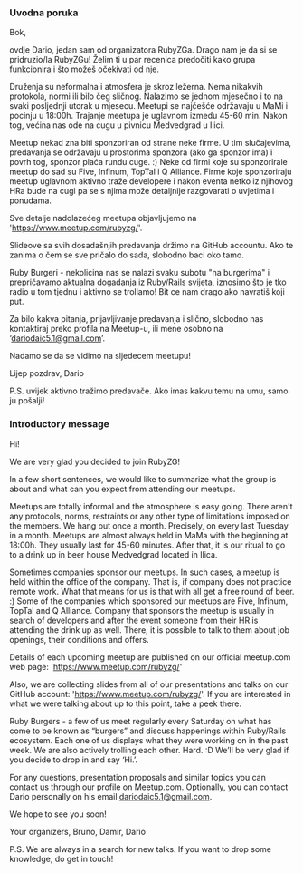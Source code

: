 ### Uvodna poruka

Bok,

ovdje Dario, jedan sam od organizatora RubyZGa. Drago nam je da si se
pridruzio/la RubyZGu! Želim ti u par recenica predočiti kako grupa funkcionira
i što možeš očekivati od nje.

Druženja su neformalna i atmosfera je skroz ležerna. Nema nikakvih protokola,
normi ili bilo čeg sličnog.
Nalazimo se jednom mjesečno i to na svaki posljednji utorak u mjesecu.
Meetupi se najčešće održavaju u MaMi i pocinju u 18:00h.
Trajanje meetupa je uglavnom izmedu 45-60 min. Nakon tog, većina nas
ode na cugu u pivnicu Medvedgrad u Ilici.

Meetup nekad zna biti sponzoriran od strane neke firme. U tim slučajevima,
predavanja se održavaju u prostorima sponzora (ako ga sponzor ima) i povrh tog,
sponzor plaća rundu cuge. :)
Neke od firmi koje su sponzorirale meetup do sad su Five, Infinum,
TopTal i Q Alliance.
Firme koje sponzoriraju meetup uglavnom aktivno traže developere i
nakon eventa netko iz njihovog HRa bude na cugi pa se s njima može detaljnije
razgovarati o uvjetima i ponudama.

Sve detalje nadolazećeg meetupa objavljujemo na 'https://www.meetup.com/rubyzg/'.

Slideove sa svih dosadašnjih predavanja držimo na GitHub accountu.
Ako te zanima o čem se sve pričalo do sada, slobodno baci oko tamo.

Ruby Burgeri - nekolicina nas se nalazi svaku subotu "na burgerima" i
prepričavamo aktualna dogadanja iz Ruby/Rails svijeta, iznosimo što je tko
radio u tom tjednu i aktivno se trollamo! Bit ce nam drago ako navratiš koji
put.

Za bilo kakva pitanja, prijavljivanje predavanja i slično, slobodno nas
kontaktiraj preko profila na Meetup-u, ili mene osobno na
‘dariodaic5.1@gmail.com’.

Nadamo se da se vidimo na sljedecem meetupu!

Lijep pozdrav,
Dario

P.S. uvijek aktivno tražimo predavače. Ako imas kakvu temu na umu, samo ju
pošalji!

### Introductory message

Hi!

We are very glad you decided to join RubyZG!

In a few short sentences, we would like to summarize what the group is about
and what can you expect from attending our meetups.

Meetups are totally informal and the atmosphere is easy going. There aren't any
protocols, norms, restraints or any other type of limitations imposed on the
members. We hang out once a month. Precisely, on every last Tuesday in a month.
Meetups are almost always held in MaMa with the beginning at 18:00h.
They usually last for 45-60 minutes. After that, it is our ritual to go to a
drink up in beer house Medvedgrad located in Ilica.

Sometimes companies sponsor our meetups. In such cases, a meetup is held within
the office of the company. That is, if company does not practice remote work.
What that means for us is that with all get a free round of beer. :)
Some of the companies which sponsored our meetups are Five, Infinum, TopTal and
Q Alliance. Company that sponsors the meetup is usually in search of
developers and after the event someone from their HR is attending the drink up
as well. There, it is possible to talk to them about job openings, their
conditions and offers.

Details of each upcoming meetup are published on our official meetup.com web
page: 'https://www.meetup.com/rubyzg/'

Also, we are collecting slides from all of our presentations and talks on our
GitHub account: 'https://www.meetup.com/rubyzg/'. If you are interested in what
we were talking about up to this point, take a peek there.

Ruby Burgers - a few of us meet regularly every Saturday on what has come to
be known as “burgers” and discuss happenings within Ruby/Rails ecosystem.
Each one of us displays what they were working on in the past week. We are
also actively trolling each other. Hard. :D
We’ll be very glad if you decide to drop in and say ‘Hi.’.

For any questions, presentation proposals and similar topics you can contact us
through our profile on Meetup.com. Optionally, you can contact Dario personally
on his email dariodaic5.1@gmail.com.

We hope to see you soon!

Your organizers,
Bruno, Damir, Dario

P.S. We are always in a search for new talks. If you want to drop some
knowledge, do get in  touch!
